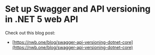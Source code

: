 # Set up Swagger and API versioning in .NET 5 web API

Check out this blog post:

- [https://nwb.one/blog/swagger-api-versioning-dotnet-core](https://nwb.one/blog/swagger-api-versioning-dotnet-core)
